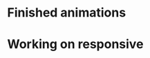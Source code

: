 # Finished animations
# Working on responsive




<!-- # coming-soon-page
## Documentation.
GitHub repository: https://github.com/doxuan994/coming-soon-page/tree/gh-pages  
Link to GitHub.io: https://doxuan994.github.io/coming-soon-page/index.html


### Copyright.
Do not use any SVGs in this GitHub repository.
This is private property belong to Procleos Labs Coming Soon Page (Apollo DAE).



### Objective.
1. Completed responsive website in Vanilla JS, CSS & HTML.
2. Email capture functionality.



### Description.
SVG responsive website using 2 separately HTML in the same index.html.  
One is used for DESKTOP & Table screen and one is used for MOBILE screen (See js/script.js for more details).


I USED INLINE SVG FOR RESPONSIVE WEBSITE!  
Forms is not included in the SVG so for its responsive, check out the js/responsive.js and css/stylesheet.css.  
Also, https://formspree.io/ used to send the email from the user (Still working on this one).



### Website File Structure.
1. coming-soon-page
    - css
        - stylesheet.css
    - img
    - js
        - animation.js
        - responsive.js
        - script.js
        - userAnimation.js
    - playaround-fail
    - index.html
    - README.md



### OnCompleted

This website is responsive with both DESKTOP & TABLET and MOBILE.
The responsive is quite nice but it is still needed more update.


#### What have done in the DESKTOP & TABLET screen.

2. Animated call to action (CTA) text: Want a cool logo, video, website, or app?
    - Text animation begins 0.5s after page loads (Animation Style: typewriter).
        - Text animation is made by using SMIL Animation in SVG (See more examples: http://apike.ca/prog_svg_smil.html).
            - Used fill="freeze" so the text animation is only done one time and it keeps the final state of the animation.
            - The text animation has duration of 4 seconds.

3. Animated CTA button below CTA text.
    - Button animates to view 0.25s after CTA text animation is complete.
        - CTA button animation is made by using SMIL Animation.
            - Used fill="freeze" so the text animation is only done one time and it keeps the final state of the animation.
            - The CTA button animation has duration of 2 seconds.
            - Additionally, fade in effect is added using attributeName="opacity" values="0;1".

4. OnClick of the CTA button (See js/animation.js for more details).
    - The CTA text fades out.
    - The CTA button fades out.
    - The CTA button animates to a text entry field (with prompts), with progress bar as a thickened bottom border of the text entry field.

5. After the user types their email, the send button appears below the text entry field, to the right (See js/userAnimation.js for more details).

6. After the user hits send, the page redirect to Formspree reCAPTCHA page. When users are not a robot, redirect back to the original page.
Here the text entry field animates out (animate to a point) and the following text appears: Let's build something wonderful! ❤️.

7. About 1s after the text in 6 appears, the link with text ‘re-send form’, appears below the text.

8. A variable called 'sent’ indicating the form is sent is saved (updated) on a cookie. Have it set to 0 and increment it by 1 every time the form is sent. When the page loads, the JS should read the cookie and if sent >= 1, the text in 6 and 7 is on the page. Else, execute sequence in steps 2-5.

9. When the user clicks 're-send form’:
    - The 're-send form’ link animates to the text entry field described in 4b
    - The text above it, described in 6. fades away simultaneously.
    - Steps 4-8 are followed.



#### What have done in the MOBILE screen.

2. Animated call to action (CTA) text: Want a cool logo, video, website, or app?
    - Text animation begins 0.5s after page loads (Animation Style: typewriter).
        - Text animation is made by using SMIL Animation in SVG (See more examples: http://apike.ca/prog_svg_smil.html).


#### Different between the DESKTOP & TABLET screen vs the MOBILE screen.
2. Animated call to action (CTA) text.
    - The DESKTOP & TABLET screen: animate one textPath.
        - textPath has the following styling attribute.
            - font-size="42"
            - font-family="Arial"
            - fill="white"
    - The MOBILE screen: animate two textPath.
        - textPath has the following styling attribute.
            - font-size="19"
            - font-family="Arial"
            - fill="white"
            - font-weight="bold"

3. Animated CTA button below CTA text currently works on only DESKTOP & TABLET screen.
4. OnClick of the CTA button currently works on only DESKTOP & TABLET screen.
5. After the user types their email, the send button appears below the text entry field, to the right currently works on only DESKTOP & TABLET screen.





### OnProcess (Not started yet!)
1. Static SVG of robot parts. -->
